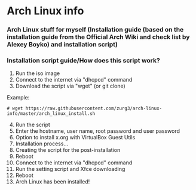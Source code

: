 # Arch Linux info
### Arch Linux stuff for myself (Installation guide (based on the installation guide from the Official Arch Wiki and check list by Alexey Boyko) and installation script)

### Installation script guide/How does this script work?
1. Run the iso image
2. Connect to the internet via "dhcpcd" command
3. Download the script via "wget" (or git clone)

Example:
```
# wget https://raw.githubusercontent.com/zurg3/arch-linux-info/master/arch_linux_install.sh
```
4. Run the script
5. Enter the hostname, user name, root password and user password
6. Option to install x.org with VirtualBox Guest Utils
7. Installation process...
8. Creating the script for the post-installation
9. Reboot
10. Connect to the internet via "dhcpcd" command
11. Run the setting script and Xfce downloading
12. Reboot
13. Arch Linux has been installed!
